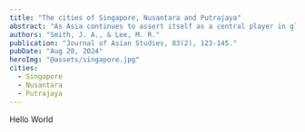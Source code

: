 ```yaml
---
title: "The cities of Singapore, Nusantara and Putrajaya"
abstract: "As Asia continues to assert itself as a central player in global economics and geopolitics, understanding the region's evolving dynamics is crucial for scholars and policymakers alike. This paper examines the multifaceted shifts occurring within Asia, focusing on the rise of emerging economies, the changing balance of power, and the impact of regional and international policies.\nThrough a comprehensive analysis of economic trends, political developments, and strategic alliances, this study highlights the factors driving Asia’s transformation and explores the implications for global stability and economic growth. By integrating data from recent economic reports, geopolitical analyses, and case studies, the paper provides insights into how Asia’s evolving role influences international relations and economic strategies, offering a nuanced perspective on the region’s future trajectory."
authors: "Smith, J. A., & Lee, M. R."
publication: "Journal of Asian Studies, 83(2), 123-145."
pubDate: "Aug 20, 2024"
heroImg: "@assets/singapore.jpg"
cities:
  - Singapore
  - Nusantara
  - Putrajaya
---
```


Hello World
